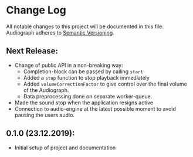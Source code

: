 # Change Log
All notable changes to this project will be documented in this file.
Audiograph adheres to [Semantic Versioning](http://semver.org/).

## Next Release:
- Change of public API in a non-breaking way: 
    - Completion-block can be passed by calling `start`
    - Added a `stop` function to stop playback immediately
    - Added `volumeCorrectionFactor` to give control over the final volume of the Audiograph.
    - Data preprocessing done on separate worker-queue.
- Made the sound stop when the application resigns active
- Connection to audio-engine at the latest possible moment to avoid pausing the users audio.
    
## 0.1.0 (23.12.2019):
- Initial setup of project and documentation
